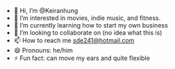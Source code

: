 - 👋 Hi, I’m @Keiranhung
- 👀 I’m interested in movies, indie music, and fitness.
- 🌱 I’m currently learning how to start my own business
- 💞️ I’m looking to collaborate on (no idea what this is)
- 📫 How to reach me sde241@hotmail.com
- 😄 Pronouns: he/him
- ⚡ Fun fact: can move my ears and quite flexible

<!---
Keiranhung/Keiranhung is a ✨ special ✨ repository because its `README.md` (this file) appears on your GitHub profile.
You can click the Preview link to take a look at your changes.
--->
